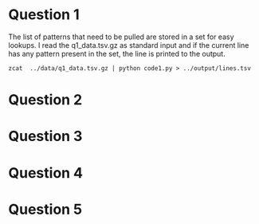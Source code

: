 # Question 1
The list of patterns that need to be pulled are stored in a set for easy lookups. I read the q1_data.tsv.gz as standard input and if the current line has any pattern present in the set, the line is printed to the output.
```
zcat  ../data/q1_data.tsv.gz | python code1.py > ../output/lines.tsv
```

# Question 2


# Question 3

# Question 4

# Question 5

